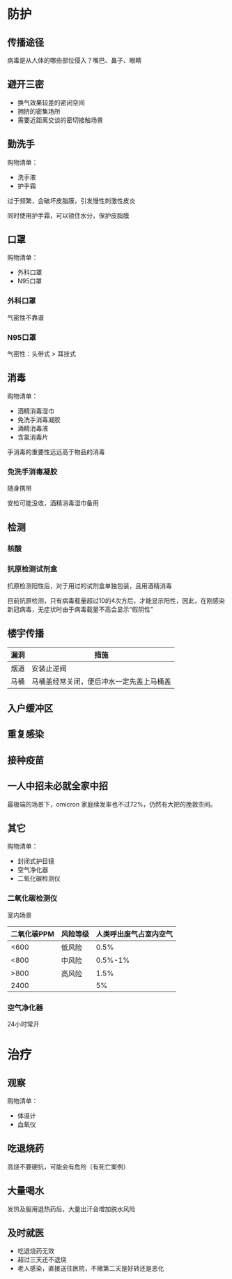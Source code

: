 # 防护

## 传播途径

病毒是从人体的哪些部位侵入？嘴巴、鼻子、眼睛

## 避开三密

- 换气效果较差的密闭空间
- 拥挤的密集场所
- 需要近距离交谈的密切接触场景

## 勤洗手

购物清单：

- 洗手液
- 护手霜

过于频繁，会破坏皮脂膜，引发慢性刺激性皮炎

同时使用护手霜，可以锁住水分，保护皮脂膜

## 口罩

购物清单：

- 外科口罩
- N95口罩

### 外科口罩

气密性不靠谱

### N95口罩

气密性：头带式 > 耳挂式

## 消毒

购物清单：

- 酒精消毒湿巾
- 免洗手消毒凝胶
- 酒精消毒液
- 含氯消毒片

手消毒的重要性远远高于物品的消毒

### 免洗手消毒凝胶

随身携带

安检可能没收，酒精消毒湿巾备用

## 检测

### 核酸

### 抗原检测试剂盒

抗原检测阳性后，对于用过的试剂盒单独包装，且用酒精消毒

目前抗原检测，只有病毒载量超过10的4次方后，才能显示阳性，因此，在刚感染新冠病毒，无症状时由于病毒载量不高会显示“假阴性”

## 楼宇传播

| 漏洞 | 措施 |
| --- | --- |
| 烟道 |安装止逆阀 |
| 马桶 | 马桶盖经常关闭，便后冲水一定先盖上马桶盖 |

## 入户缓冲区

## 重复感染

## 接种疫苗

## 一人中招未必就全家中招

最极端的场景下，omicron 家庭续发率也不过72%，仍然有大把的挽救空间。

## 其它

购物清单：

- 封闭式护目镜
- 空气净化器
- 二氧化碳检测仪

### 二氧化碳检测仪

室内场景

| 二氧化碳PPM | 风险等级 | 人类呼出废气占室内空气 |
| --- | --- | --- |
| <600 | 低风险 | 0.5% |
| <800 | 中风险 | 0.5%-1% |
| >800 | 高风险 | 1.5% |
| 2400 | | 5% |

### 空气净化器

24小时常开

# 治疗

## 观察

购物清单：

- 体温计
- 血氧仪

## 吃退烧药

高烧不要硬抗，可能会有危险（有死亡案例）

## 大量喝水

发热及服用退热药后，大量出汗会增加脱水风险

## 及时就医

- 吃退烧药无效
- 超过三天还不退烧
- 老人感染，直接送往医院，不赌第二天是好转还是恶化
